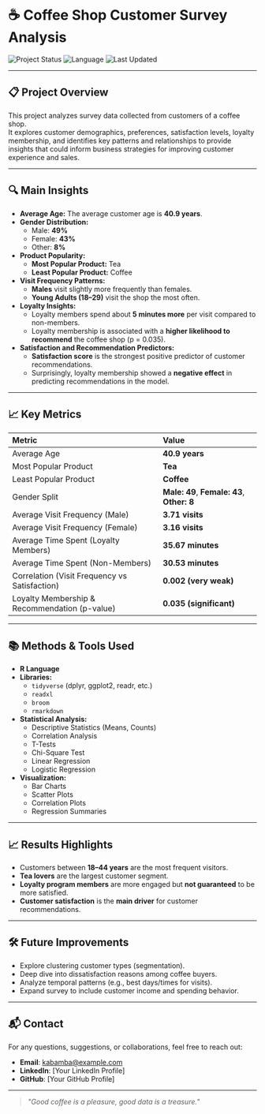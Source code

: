 
# ☕ Coffee Shop Customer Survey Analysis

![Project Status](https://img.shields.io/badge/Project-Completed-brightgreen)
![Language](https://img.shields.io/badge/Language-R-blue)
![Last Updated](https://img.shields.io/badge/Last_Updated-April_2025-orange)

---

## 📋 Project Overview

This project analyzes survey data collected from customers of a coffee shop.  
It explores customer demographics, preferences, satisfaction levels, loyalty membership, and identifies key patterns and relationships to provide insights that could inform business strategies for improving customer experience and sales.

---

## 🔍 Main Insights

- **Average Age:** The average customer age is **40.9 years**.
- **Gender Distribution:**  
  - Male: **49%**  
  - Female: **43%**  
  - Other: **8%**
- **Product Popularity:**  
  - **Most Popular Product:** Tea  
  - **Least Popular Product:** Coffee
- **Visit Frequency Patterns:**  
  - **Males** visit slightly more frequently than females.
  - **Young Adults (18–29)** visit the shop the most often.
- **Loyalty Insights:**  
  - Loyalty members spend about **5 minutes more** per visit compared to non-members.
  - Loyalty membership is associated with a **higher likelihood to recommend** the coffee shop (p = 0.035).
- **Satisfaction and Recommendation Predictors:**
  - **Satisfaction score** is the strongest positive predictor of customer recommendations.
  - Surprisingly, loyalty membership showed a **negative effect** in predicting recommendations in the model.

---

## 📈 Key Metrics

| Metric | Value |
|:------|:------|
| Average Age | **40.9 years** |
| Most Popular Product | **Tea** |
| Least Popular Product | **Coffee** |
| Gender Split | **Male: 49**, **Female: 43**, **Other: 8** |
| Average Visit Frequency (Male) | **3.71 visits** |
| Average Visit Frequency (Female) | **3.16 visits** |
| Average Time Spent (Loyalty Members) | **35.67 minutes** |
| Average Time Spent (Non-Members) | **30.53 minutes** |
| Correlation (Visit Frequency vs Satisfaction) | **0.002 (very weak)** |
| Loyalty Membership & Recommendation (p-value) | **0.035 (significant)** |

---

## 📚 Methods & Tools Used

- **R Language**
- **Libraries:**
  - `tidyverse` (dplyr, ggplot2, readr, etc.)
  - `readxl`
  - `broom`
  - `rmarkdown`
- **Statistical Analysis:**
  - Descriptive Statistics (Means, Counts)
  - Correlation Analysis
  - T-Tests
  - Chi-Square Test
  - Linear Regression
  - Logistic Regression
- **Visualization:**
  - Bar Charts
  - Scatter Plots
  - Correlation Plots
  - Regression Summaries
---

## 📈 Results Highlights

- Customers between **18–44 years** are the most frequent visitors.
- **Tea lovers** are the largest customer segment.
- **Loyalty program members** are more engaged but **not guaranteed** to be more satisfied.
- **Customer satisfaction** is the **main driver** for customer recommendations.

---

## 🛠 Future Improvements

- Explore clustering customer types (segmentation).
- Deep dive into dissatisfaction reasons among coffee buyers.
- Analyze temporal patterns (e.g., best days/times for visits).
- Expand survey to include customer income and spending behavior.

---

## 📬 Contact

For any questions, suggestions, or collaborations, feel free to reach out:

- **Email**: kabamba@example.com  
- **LinkedIn**: [Your LinkedIn Profile]  
- **GitHub**: [Your GitHub Profile]

---

> _"Good coffee is a pleasure, good data is a treasure."_
